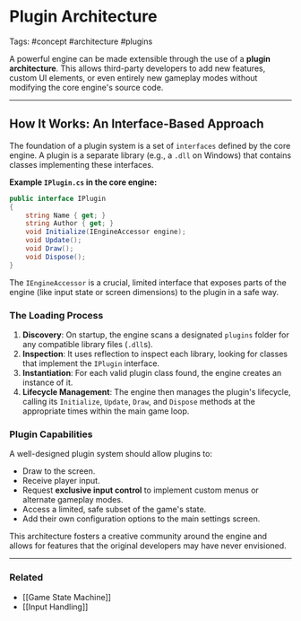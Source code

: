 # Plugin Architecture

Tags: #concept #architecture #plugins

A powerful engine can be made extensible through the use of a **plugin architecture**. This allows third-party developers to add new features, custom UI elements, or even entirely new gameplay modes without modifying the core engine's source code.

---

## How It Works: An Interface-Based Approach

The foundation of a plugin system is a set of `interfaces` defined by the core engine. A plugin is a separate library (e.g., a `.dll` on Windows) that contains classes implementing these interfaces.

**Example `IPlugin.cs` in the core engine:**
```csharp
public interface IPlugin
{
    string Name { get; }
    string Author { get; }
    void Initialize(IEngineAccessor engine);
    void Update();
    void Draw();
    void Dispose();
}
```

The `IEngineAccessor` is a crucial, limited interface that exposes parts of the engine (like input state or screen dimensions) to the plugin in a safe way.

### The Loading Process

1.  **Discovery**: On startup, the engine scans a designated `plugins` folder for any compatible library files (`.dll`s).
2.  **Inspection**: It uses reflection to inspect each library, looking for classes that implement the `IPlugin` interface.
3.  **Instantiation**: For each valid plugin class found, the engine creates an instance of it.
4.  **Lifecycle Management**: The engine then manages the plugin's lifecycle, calling its `Initialize`, `Update`, `Draw`, and `Dispose` methods at the appropriate times within the main game loop.

### Plugin Capabilities

A well-designed plugin system should allow plugins to:
*   Draw to the screen.
*   Receive player input.
*   Request **exclusive input control** to implement custom menus or alternate gameplay modes.
*   Access a limited, safe subset of the game's state.
*   Add their own configuration options to the main settings screen.

This architecture fosters a creative community around the engine and allows for features that the original developers may have never envisioned.

---

### Related

*   [[Game State Machine]]
*   [[Input Handling]] 